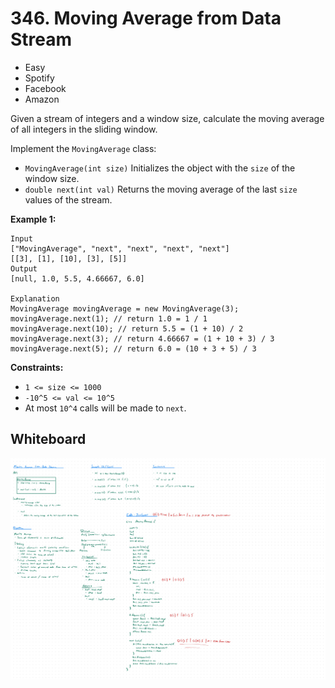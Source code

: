 # 346. Moving Average from Data Stream
- Easy
- Spotify
- Facebook
- Amazon

Given a stream of integers and a window size, calculate the moving average of
all integers in the sliding window.

Implement the `MovingAverage` class:
- `MovingAverage(int size)` Initializes the object with the `size` of the window
size.
- `double next(int val)` Returns the moving average of the last `size` values of
the stream.

**Example 1:**
```
Input
["MovingAverage", "next", "next", "next", "next"]
[[3], [1], [10], [3], [5]]
Output
[null, 1.0, 5.5, 4.66667, 6.0]

Explanation
MovingAverage movingAverage = new MovingAverage(3);
movingAverage.next(1); // return 1.0 = 1 / 1
movingAverage.next(10); // return 5.5 = (1 + 10) / 2
movingAverage.next(3); // return 4.66667 = (1 + 10 + 3) / 3
movingAverage.next(5); // return 6.0 = (10 + 3 + 5) / 3
```

**Constraints:**
- `1 <= size <= 1000`
- `-10^5 <= val <= 10^5`
- At most `10^4` calls will be made to `next`.

## Whiteboard
![Whiteboard Image][whiteboard-image]

<!-- Refs -->
[whiteboard-image]: whiteboard.jpg

